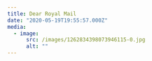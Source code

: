 ```yaml
---
title: Dear Royal Mail
date: "2020-05-19T19:55:57.000Z"
media:
  - image:
      src: /images/1262834398073946115-0.jpg
      alt: ""
---
```

